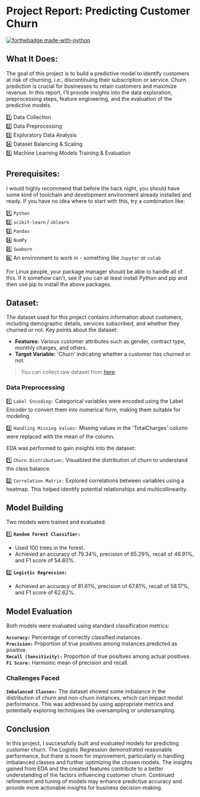 #  Project Report: Predicting Customer Churn

[![forthebadge made-with-python](http://ForTheBadge.com/images/badges/made-with-python.svg)](https://www.python.org/)<br>

## What It Does: 
The goal of this project is to build a predictive model to identify customers at risk of churning, i.e., discontinuing their subscription or service. Churn prediction is crucial for businesses to retain customers and maximize revenue. In this report, I'll provide insights into the data exploration, preprocessing steps, feature engineering, and the evaluation of the predictive models.<br>


1️⃣ Data Collection <br>
2️⃣ Data Preprocessing <br>
3️⃣ Exploratory Data Analysis <br>
4️⃣ Dataset Balancing & Scaling <br>
5️⃣ Machine Learning Models Training & Evaluation

## Prerequisites:
I would highly recommend that before the hack night, you should have some kind of toolchain and development environment already installed and ready. If you have no idea where to start with this, try a combination like: <br>


1️⃣ `Python`<br>
2️⃣ `scikit-learn` / `sklearn`<br>
3️⃣ `Pandas`<br>
4️⃣ `NumPy`<br>
5️⃣ `Swaborn`<br>
6️⃣ An environment to work in - something like `Jupyter` or `colab`<br>


For Linux people, your package manager should be able to handle all of this. If it somehow can't, see if you can at least install Python and pip and then use pip to install the above packages.

## Dataset:
The dataset used for this project contains information about customers, including demographic details, services subscribed, and whether they churned or not. Key points about the dataset:

- **Features:** Various customer attributes such as gender, contract type, monthly charges, and others.
- **Target Variable:** 'Churn' indicating whether a customer has churned or not.

> You can collect raw dataset from [here](dataset.csv).

### Data Preprocessing

1️⃣ `Label Encoding:` Categorical variables were encoded using the Label Encoder to convert them into numerical form, making them suitable for modeling.

2️⃣ `Handling Missing Values:` Missing values in the 'TotalCharges' column were replaced with the mean of the column.

EDA was performed to gain insights into the dataset:

1️⃣ `Churn Distribution:` Visualized the distribution of churn to understand the class balance.

2️⃣ `Correlation Matrix:` Explored correlations between variables using a heatmap. This helped identify potential relationships and multicollinearity.

## Model Building

Two models were trained and evaluated:

1️⃣ **`Random Forest Classifier:`**
   - Used 100 trees in the forest.
   - Achieved an accuracy of 79.34%, precision of 65.29%, recall of 46.91%, and F1 score of 54.60%.

2️⃣ **`Logistic Regression:`**
   - Achieved an accuracy of 81.61%, precision of 67.81%, recall of 58.17%, and F1 score of 62.62%.

## Model Evaluation

Both models were evaluated using standard classification metrics:

**`Accuracy:`** Percentage of correctly classified instances.<br>
**`Precision:`** Proportion of true positives among instances predicted as positive.<br>
**`Recall (Sensitivity):`** Proportion of true positives among actual positives.<br>
**`F1 Score:`** Harmonic mean of precision and recall.<br>

### Challenges Faced

**`Imbalanced Classes:`** The dataset showed some imbalance in the distribution of churn and non-churn instances, which can impact model performance. This was addressed by using appropriate metrics and potentially exploring techniques like oversampling or undersampling.

## Conclusion

In this project, I successfully built and evaluated models for predicting customer churn. The Logistic Regression demonstrated reasonable performance, but there is room for improvement, particularly in handling imbalanced classes and further optimizing the chosen models. The insights gained from EDA and the created features contribute to a better understanding of the factors influencing customer churn. Continued refinement and tuning of models may enhance predictive accuracy and provide more actionable insights for business decision-making.
#
